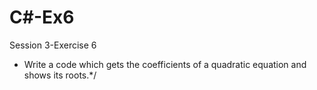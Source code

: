 # C#-Ex6
Session 3-Exercise 6
* Write a code which gets the coefficients of a quadratic equation and shows its roots.*/
